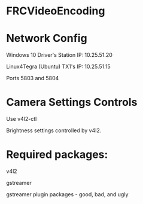 # FRCVideoEncoding

# Network Config
Windows 10 Driver's Station IP: 10.25.51.20

Linux4Tegra (Ubuntu) TX1's IP: 10.25.51.15

Ports 5803 and 5804

# Camera Settings Controls

Use v4l2-ctl

Brightness settings controlled by v4l2.

# Required packages:

v4l2

gstreamer

gstreamer plugin packages - good, bad, and ugly